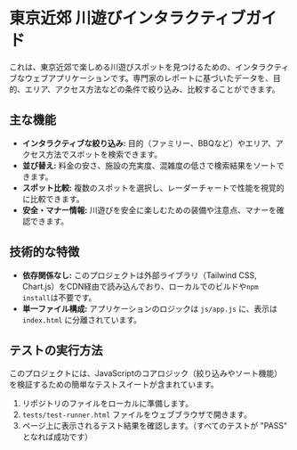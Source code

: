 # 東京近郊 川遊びインタラクティブガイド

これは、東京近郊で楽しめる川遊びスポットを見つけるための、インタラクティブなウェブアプリケーションです。専門家のレポートに基づいたデータを、目的、エリア、アクセス方法などの条件で絞り込み、比較することができます。

## 主な機能

- **インタラクティブな絞り込み:** 目的（ファミリー、BBQなど）やエリア、アクセス方法でスポットを検索できます。
- **並び替え:** 料金の安さ、施設の充実度、混雑度の低さで検索結果をソートできます。
- **スポット比較:** 複数のスポットを選択し、レーダーチャートで性能を視覚的に比較できます。
- **安全・マナー情報:** 川遊びを安全に楽しむための装備や注意点、マナーを確認できます。

## 技術的な特徴

- **依存関係なし:** このプロジェクトは外部ライブラリ（Tailwind CSS, Chart.js）をCDN経由で読み込んでおり、ローカルでのビルドや`npm install`は不要です。
- **単一ファイル構成:** アプリケーションのロジックは `js/app.js` に、表示は `index.html` に分離されています。

## テストの実行方法

このプロジェクトには、JavaScriptのコアロジック（絞り込みやソート機能）を検証するための簡単なテストスイートが含まれています。

1. リポジトリのファイルをローカルに準備します。
2. `tests/test-runner.html` ファイルをウェブブラウザで開きます。
3. ページ上に表示されるテスト結果を確認します。（すべてのテストが "PASS" となれば成功です）